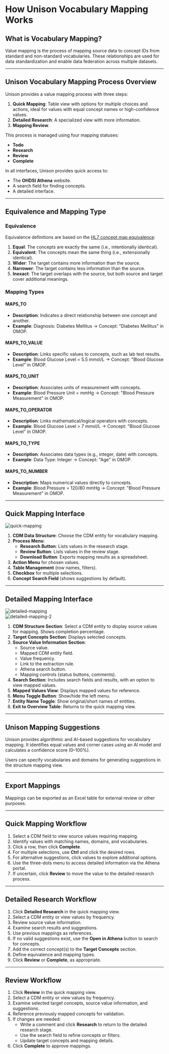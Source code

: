 # How Unison Vocabulary Mapping Works

## What is Vocabulary Mapping?

Value mapping is the process of mapping source data to concept IDs from standard and non-standard vocabularies. These relationships are used for data standardization and enable data federation across multiple datasets.

---

## Unison Vocabulary Mapping Process Overview

Unison provides a value mapping process with three steps:

1. **Quick Mapping**: Table view with options for multiple choices and actions, ideal for values with equal concept names or high-confidence values.  
2. **Detailed Research**: A specialized view with more information.  
3. **Mapping Review**.

This process is managed using four mapping statuses:

- **Todo**  
- **Research**  
- **Review**  
- **Complete**

In all interfaces, Unison provides quick access to:

- The **OHDSI Athena** website.  
- A search field for finding concepts.  
- A detailed interface.

---

## Equivalence and Mapping Type

### **Equivalence**

Equivalence definitions are based on the [HL7 concept map equivalence](https://www.hl7.org/fhir/codesystem-concept-map-equivalence.html):

1. **Equal**: The concepts are exactly the same (i.e., intentionally identical).  
2. **Equivalent**: The concepts mean the same thing (i.e., extensionally identical).  
3. **Wider**: The target contains more information than the source.  
4. **Narrower**: The target contains less information than the source.  
5. **Inexact**: The target overlaps with the source, but both source and target cover additional meanings.

### **Mapping Types**

#### **MAPS_TO**

- **Description**: Indicates a direct relationship between one concept and another.  
- **Example**: Diagnosis: Diabetes Mellitus → Concept: "Diabetes Mellitus" in OMOP.

#### **MAPS_TO_VALUE**

- **Description**: Links specific values to concepts, such as lab test results.  
- **Example**: Blood Glucose Level = 5.5 mmol/L → Concept: "Blood Glucose Level" in OMOP.

#### **MAPS_TO_UNIT**

- **Description**: Associates units of measurement with concepts.  
- **Example**: Blood Pressure Unit = mmHg → Concept: "Blood Pressure Measurement" in OMOP.

#### **MAPS_TO_OPERATOR**

- **Description**: Links mathematical/logical operators with concepts.  
- **Example**: Blood Glucose Level > 7 mmol/L → Concept: "Blood Glucose Level" in OMOP.

#### **MAPS_TO_TYPE**

- **Description**: Associates data types (e.g., integer, date) with concepts.  
- **Example**: Data Type: Integer → Concept: "Age" in OMOP.

#### **MAPS_TO_NUMBER**

- **Description**: Maps numerical values directly to concepts.  
- **Example**: Blood Pressure = 120/80 mmHg → Concept: "Blood Pressure Measurement" in OMOP.

---

## Quick Mapping Interface

![quick-mapping](./media/quick-mapping.jpg)

1. **CDM Data Structure**: Choose the CDM entity for vocabulary mapping.  
2. **Process Menu**:  
   - **Research Button**: Lists values in the research stage.  
   - **Review Button**: Lists values in the review stage.  
   - **Download Button**: Exports mapping results as a spreadsheet.  
3. **Action Menu** for chosen values.  
4. **Table Management** (row names, filters).  
5. **Checkbox** for multiple selections.  
6. **Concept Search Field** (shows suggestions by default).

---

## Detailed Mapping Interface

![detailed-mapping](./media/detailed-interface.jpg)  
![detailed-mapping-2](./media/detailed-interface-2.jpg)

1. **CDM Structure Section**: Select a CDM entity to display source values for mapping. Shows completion percentage.  
2. **Target Concepts Section**: Displays selected concepts.  
3. **Source Value Information Section**:  
   - Source value.  
   - Mapped CDM entity field.  
   - Value frequency.  
   - Link to the extraction rule.  
   - Athena search button.  
   - Mapping controls (status buttons, comments).  
4. **Search Section**: Includes search fields and results, with an option to view mapped values.  
5. **Mapped Values View**: Displays mapped values for reference.  
6. **Menu Toggle Button**: Show/hide the left menu.  
7. **Entity Name Toggle**: Show original/short names of entities.  
8. **Exit to Overview Table**: Returns to the quick mapping view.

---

## Unison Mapping Suggestions

Unison provides algorithmic and AI-based suggestions for vocabulary mapping. It identifies equal values and corner cases using an AI model and calculates a confidence score (0–100%).

Users can specify vocabularies and domains for generating suggestions in the structure mapping view.

---

## Export Mappings

Mappings can be exported as an Excel table for external review or other purposes.

---

## Quick Mapping Workflow

1. Select a CDM field to view source values requiring mapping.  
2. Identify values with matching names, domains, and vocabularies.  
3. Click a row, then click **Complete**.  
4. For multiple selections, use **Ctrl** and click the desired rows.  
5. For alternative suggestions, click values to explore additional options.  
6. Use the three-dots menu to access detailed information via the Athena portal.  
7. If uncertain, click **Review** to move the value to the detailed research process.

---

## Detailed Research Workflow

1. Click **Detailed Research** in the quick mapping view.  
2. Select a CDM entity or view values by frequency.  
3. Review source value information.  
4. Examine search results and suggestions.  
5. Use previous mappings as references.  
6. If no valid suggestions exist, use the **Open in Athena** button to search for concepts.  
7. Add the correct concept(s) to the **Target Concepts** section.  
8. Define equivalence and mapping types.  
9. Click **Review** or **Complete**, as appropriate.

---

## Review Workflow

1. Click **Review** in the quick mapping view.  
2. Select a CDM entity or view values by frequency.  
3. Examine selected target concepts, source value information, and suggestions.  
4. Reference previously mapped concepts for validation.  
5. If changes are needed:  
   - Write a comment and click **Research** to return to the detailed research stage.  
   - Use the search field to refine concepts or filters.  
   - Update target concepts and mapping details.  
6. Click **Complete** to approve mappings.  
